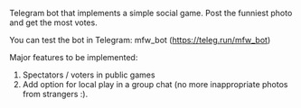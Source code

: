 Telegram bot that implements a simple social game. Post the funniest photo and get the most votes.

You can test the bot in Telegram: mfw_bot (https://teleg.run/mfw_bot)

Major features to be implemented:
1. Spectators / voters in public games
2. Add option for local play in a group chat (no more inappropriate photos from strangers :).
